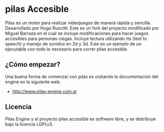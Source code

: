 ﻿pilas Accesible
============

  Pilas  es un motor para realizar videojuegos de manera rápida y sencilla. Desarrollado por Hugo Ruscitti.
Este es un fork del proyecto modificado por Miguel Barraza en el cual se incluye modificaciones para hacer juegos accesibles para personas ciegas. Incluye lectura utilizando tts (text to speech) y manejo de sonidos en 2d y 3d.
  Este es un ejemplo de un ejecutable con todo lo necesario para correr pilas accesible.

## ¿Cómo empezar?

Una buena forma de comenzar con pilas es visitando la documentación del engine en la siguiente web:

- http://www.pilas-engine.com.ar

## Licencia

Pilas Engine y el proyecto pilas accesible es software libre, y se distribuye bajo la licencia LGPLv3.

